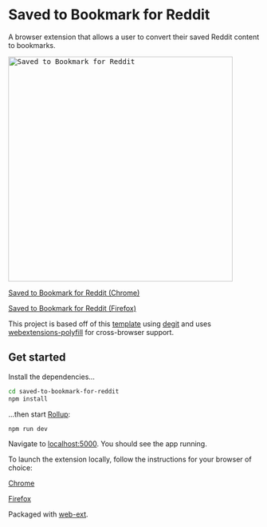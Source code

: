 # Saved to Bookmark for Reddit

A browser extension that allows a user to convert their saved Reddit content to bookmarks.

<kbd>
<img src="https://chrisjagoda.github.io/images/saved-to-bookmark-for-reddit.png" alt="Saved to Bookmark for Reddit" width="450px">
</kbd>

<br/>

[Saved to Bookmark for Reddit (Chrome)](https://chrome.google.com/webstore/detail/saved-to-bookmark-for-red/jldonmpmebcjhhkgceklimheebdnjkpf)

[Saved to Bookmark for Reddit (Firefox)](https://addons.mozilla.org/en-US/firefox/addon/saved-to-bookmark-for-reddit/)

This project is based off of this [template](https://github.com/sveltejs/template) using [degit](https://github.com/Rich-Harris/degit) and uses [webextensions-polyfill](https://github.com/mozilla/webextension-polyfill/) for cross-browser support.


## Get started

Install the dependencies...

```bash
cd saved-to-bookmark-for-reddit
npm install
```

...then start [Rollup](https://rollupjs.org):

```bash
npm run dev
```

Navigate to [localhost:5000](http://localhost:5000). You should see the app running.


To launch the extension locally, follow the instructions for your browser of choice:

[Chrome](https://developer.chrome.com/extensions/getstarted)

[Firefox](https://developer.mozilla.org/en-US/docs/Mozilla/Add-ons/WebExtensions/Your_first_WebExtension)

Packaged with [web-ext](https://github.com/mozilla/web-ext).
